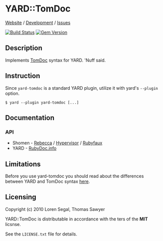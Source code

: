 # YARD::TomDoc

[Website](http://rubyworks.github.com/yard-tomdoc) /
[Development](http://github.com/rubyworks/yard-tomdoc) /
[Issues](http://github.com/rubyworks/yard-tomdoc/issues)

[![Build Status](https://secure.travis-ci.org/rubyworks/yard-tomdoc.png)](http://travis-ci.org/rubyworks/yard-tomdoc)
[![Gem Version](https://badge.fury.io/rb/yard-tomdoc.png)](http://badge.fury.io/rb/yard-tomdoc)


## Description

Implements [TomDoc](http://tomdoc.org) syntax for YARD. 'Nuff said.


## Instruction

Since `yard-tomdoc` is a standard YARD plugin, utilize it with yard's
`--plugin` option.

    $ yard --plugin yard-tomdoc [...]


## Documentation

### API

* Shomen -
  [Rebecca](http://rubyworks.github.com/rebecca?doc=http://rubyworks.github.com/yard-tomdoc/docs/current.json) /
  [Hypervisor](http://rubyworks.github.com/hypervisor?doc=http://rubyworks.github.com/yard-tomdoc/docs/current.json) /
  [Rubyfaux](http://rubyworks.github.com/rubyfaux?doc=http://rubyworks.github.com/yard-tomdoc/docs/current.json)
* YARD - [RubyDoc.info](http://rubydoc.info/gems/yard-tomdoc/frames)


## Limitations

Before you use yard-tomdoc you should read about the differences between YARD
and TomDoc syntax [here](http://gnuu.org/2010/05/12/whats-missing-from-tomdoc/).


## Licensing

Copyright (c) 2010 Loren Segal, Thomas Sawyer

YARD::TomDoc is distributable in accordance with the ters of the **MIT** licsnse.

See the `LICENSE.txt` file for details.

